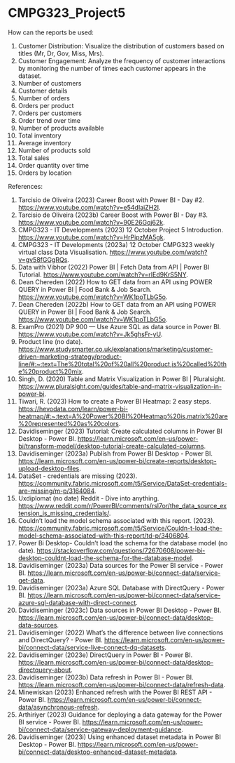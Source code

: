 # CMPG323_Project5
How can the reports be used:
1. Customer Distribution: Visualize the distribution of customers based on titles (Mr, Dr, Gov, Miss, Mrs).
2. Customer Engagement: Analyze the frequency of customer interactions by monitoring the number of times each customer appears in the dataset.
3. Number of customers
4. Customer details
5. Number of orders
6. Orders per product
7. Orders per customers
8. Order trend over time
9. Number of products available
10. Total inventory
11. Average inventory
12. Number of products sold
13. Total sales
14. Order quantity over time
15. Orders by location



References:
1.	Tarcisio de Oliveira (2023) Career Boost with Power BI - Day #2. https://www.youtube.com/watch?v=e54dIaiZH2I.
2.	Tarcisio de Oliveira (2023b) Career Boost with Power BI - Day #3. https://www.youtube.com/watch?v=90E26Gqj62k.
3.	CMPG323 - IT Developments (2023) 12 October Project 5 Introduction. https://www.youtube.com/watch?v=HrPipzMA5gk.
4.	CMPG323 - IT Developments (2023a) 12 October CMPG323 weekly virtual class Data Visualisation. https://www.youtube.com/watch?v=gv58fGGgRQs.
5.	Data with Vibhor (2022) Power BI | Fetch Data from API | Power BI Tutorial. https://www.youtube.com/watch?v=rIEd9KrS5NY.
6.	Dean Chereden (2022) How to GET data from an API using POWER QUERY in Power BI | Food Bank & Job Search. https://www.youtube.com/watch?v=WK1poTLbG5o.
7.	Dean Chereden (2022b) How to GET data from an API using POWER QUERY in Power BI | Food Bank & Job Search. https://www.youtube.com/watch?v=WK1poTLbG5o.
8.	ExamPro (2021) DP 900 — Use Azure SQL as data source in Power BI. https://www.youtube.com/watch?v=Jk5ghsFr-yU.
9.	Product line (no date). https://www.studysmarter.co.uk/explanations/marketing/customer-driven-marketing-strategy/product-line/#:~:text=The%20total%20of%20all%20product,is%20called%20the%20product%20mix.
10.	Singh, D. (2020) Table and Matrix Visualization in Power BI | Pluralsight. https://www.pluralsight.com/guides/table-and-matrix-visualization-in-power-bi.
11.	Tiwari, R. (2023) How to create a Power BI Heatmap: 2 easy steps. https://hevodata.com/learn/power-bi-heatmap/#:~:text=A%20Power%20BI%20Heatmap%20is,matrix%20are%20represented%20as%20colors.
12.	Davidiseminger (2023) Tutorial: Create calculated columns in Power BI Desktop - Power BI. https://learn.microsoft.com/en-us/power-bi/transform-model/desktop-tutorial-create-calculated-columns.
13.	Davidiseminger (2023a) Publish from Power BI Desktop - Power BI. https://learn.microsoft.com/en-us/power-bi/create-reports/desktop-upload-desktop-files.
14.	DataSet - credentials are missing (2023). https://community.fabric.microsoft.com/t5/Service/DataSet-credentials-are-missing/m-p/3164084.
15.	Uxdiplomat (no date) Reddit - Dive into anything. https://www.reddit.com/r/PowerBI/comments/rsl7or/the_data_source_extension_is_missing_credentials/.
16.	Couldn’t load the model schema associated with this report. (2023). https://community.fabric.microsoft.com/t5/Service/Couldn-t-load-the-model-schema-associated-with-this-report/td-p/3406804.
17.	Power Bi Desktop- Couldn’t load the schema for the database model (no date). https://stackoverflow.com/questions/72670608/power-bi-desktop-couldnt-load-the-schema-for-the-database-model.
18.	Davidiseminger (2023a) Data sources for the Power BI service - Power BI. https://learn.microsoft.com/en-us/power-bi/connect-data/service-get-data.
19.	Davidiseminger (2023a) Azure SQL Database with DirectQuery - Power BI. https://learn.microsoft.com/en-us/power-bi/connect-data/service-azure-sql-database-with-direct-connect.
20.	Davidiseminger (2023c) Data sources in Power BI Desktop - Power BI. https://learn.microsoft.com/en-us/power-bi/connect-data/desktop-data-sources.
21.	Davidiseminger (2022) What’s the difference between live connections and DirectQuery? - Power BI. https://learn.microsoft.com/en-us/power-bi/connect-data/service-live-connect-dq-datasets.
22.	Davidiseminger (2023e) DirectQuery in Power BI - Power BI. https://learn.microsoft.com/en-us/power-bi/connect-data/desktop-directquery-about.
23.	Davidiseminger (2023b) Data refresh in Power BI - Power BI. https://learn.microsoft.com/en-us/power-bi/connect-data/refresh-data.
24.	Minewiskan (2023) Enhanced refresh with the Power BI REST API - Power BI. https://learn.microsoft.com/en-us/power-bi/connect-data/asynchronous-refresh.
25.	Arthiriyer (2023) Guidance for deploying a data gateway for the Power BI service - Power BI. https://learn.microsoft.com/en-us/power-bi/connect-data/service-gateway-deployment-guidance.
26.	Davidiseminger (2023i) Using enhanced dataset metadata in Power BI Desktop - Power BI. https://learn.microsoft.com/en-us/power-bi/connect-data/desktop-enhanced-dataset-metadata.
